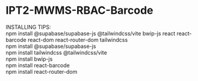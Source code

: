 # IPT2-MWMS-RBAC-Barcode

INSTALLING TIPS: <br/>
npm install @supabase/supabase-js @tailwindcss/vite bwip-js react react-barcode react-dom react-router-dom tailwindcss <br/>
npm install @supabase/supabase-js <br/>
npm install tailwindcss @tailwindcss/vite <br/>
npm install bwip-js <br/>
npm install react-barcode <br/>
npm install react-router-dom <br/>
